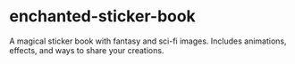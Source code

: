 # enchanted-sticker-book
A magical sticker book with fantasy and sci-fi images. Includes animations, effects, and ways to share your creations.
